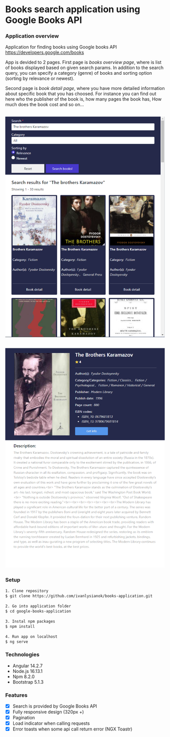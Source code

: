 # Books search application using Google Books API

### Application overview

Application for finding books using Google books API https://developers.google.com/books

App is devided to 2 pages. First page is *books overview page*, where is list of books displayed based on given search params. In addition to the search query, you can specify a category (genre) of books and sorting option (sorting by relevance or newest). 

Second page is *book detail page*, where you have more detailed information about specific book that you has choosed. For instance you can find out here who the publisher of the book is, how many pages the book has, How much does the book cost and so on...



## ![Alt text](/google-books-application/src/assets/application_preview_photo_01.png?raw=true "Overview page")

## ![Alt text](/google-books-application/src/assets/application_preview_photo_02.png?raw=true "Detailed page")

### Setup

```
1. Clone repository
$ git clone https://github.com/ivanlysianok/books-application.git

2. Go into application folder
$ cd google-books-application

3. Instal npm packages
$ npm install

4. Run app on localhost
$ ng serve
```

### Technologies

- Angular 14.2.7
- Node.js 16.13.1
- Npm 8.2.0
- Bootstrap 5.1.3

### Features

- [X] Search is provided by Google Books API
- [X] Fully responsive design (320px +)
- [X] Pagination
- [X] Load indicator when calling requests
- [X] Error toasts when some api call return error (NGX Toastr)
